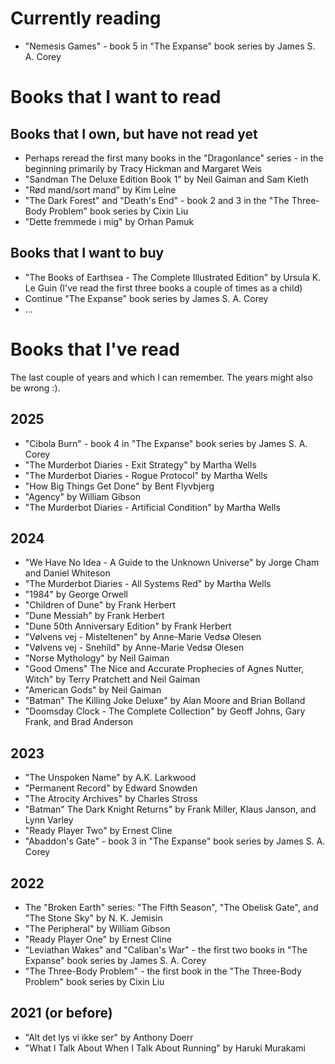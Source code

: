 # Currently reading
* "Nemesis Games" - book 5 in "The Expanse" book series by James S. A. Corey

# Books that I want to read

## Books that I own, but have not read yet
* Perhaps reread the first many books in the "Dragonlance" series - in the beginning primarily by Tracy Hickman and Margaret Weis 
* "Sandman The Deluxe Edition Book 1" by Neil Gaiman and Sam Kieth
* "Rød mand/sort mand" by Kim Leine
* "The Dark Forest" and "Death's End" - book 2 and 3 in the "The Three-Body Problem" book series by Cixin Liu
* "Dette fremmede i mig" by Orhan Pamuk

## Books that I want to buy
* "The Books of Earthsea - The Complete Illustrated Edition" by Ursula K. Le Guin (I've read the first three books a couple of times as a child)
* Continue "The Expanse" book series by James S. A. Corey
* ...

# Books that I've read

The last couple of years and which I can remember. The years might also be wrong :).

## 2025
* "Cibola Burn" - book 4 in "The Expanse" book series by James S. A. Corey
* "The Murderbot Diaries - Exit Strategy" by Martha Wells
* "The Murderbot Diaries - Rogue Protocol" by Martha Wells
* "How Big Things Get Done" by Bent Flyvbjerg
* "Agency" by William Gibson
* "The Murderbot Diaries - Artificial Condition" by Martha Wells

## 2024
* "We Have No Idea - A Guide to the Unknown Universe" by Jorge Cham and Daniel Whiteson
* "The Murderbot Diaries - All Systems Red" by Martha Wells
* "1984" by George Orwell
* "Children of Dune" by Frank Herbert
* "Dune Messiah" by Frank Herbert
* "Dune 50th Anniversary Edition" by Frank Herbert
* "Vølvens vej - Misteltenen" by Anne-Marie Vedsø Olesen
* "Vølvens vej - Snehild" by Anne-Marie Vedsø Olesen
* "Norse Mythology" by Neil Gaiman
* "Good Omens" The Nice and Accurate Prophecies of Agnes Nutter, Witch" by Terry Pratchett and Neil Gaiman
* "American Gods" by Neil Gaiman
* "Batman" The Killing Joke Deluxe" by Alan Moore and Brian Bolland
* "Doomsday Clock - The Complete Collection" by Geoff Johns, Gary Frank, and Brad Anderson

## 2023
* "The Unspoken Name" by A.K. Larkwood
* "Permanent Record" by Edward Snowden
* "The Atrocity Archives" by Charles Stross
* "Batman" The Dark Knight Returns" by Frank Miller, Klaus Janson, and Lynn Varley
* "Ready Player Two" by Ernest Cline
* "Abaddon's Gate" - book 3 in "The Expanse" book series by James S. A. Corey

## 2022
* The "Broken Earth" series: "The Fifth Season", "The Obelisk Gate", and "The Stone Sky" by  N. K. Jemisin
* "The Peripheral" by William Gibson
* "Ready Player One" by Ernest Cline
* "Leviathan Wakes" and "Caliban's War" - the first two books in "The Expanse" book series by James S. A. Corey
* "The Three-Body Problem" - the first book in the "The Three-Body Problem" book series by Cixin Liu

## 2021 (or before)
* "Alt det lys vi ikke ser" by Anthony Doerr
* "What I Talk About When I Talk About Running" by Haruki Murakami
